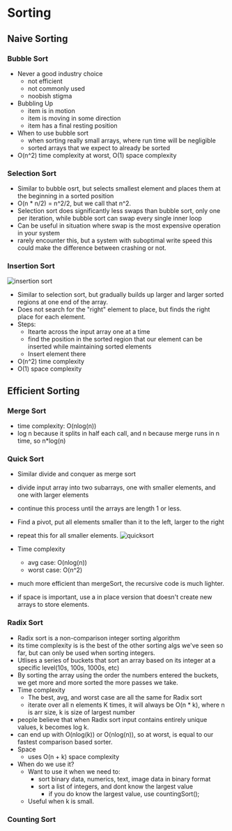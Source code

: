 # Sorting

## Naive Sorting

### Bubble Sort
- Never a good industry choice
	- not efficient
	- not commonly used
	- noobish stigma
- Bubbling Up
  - item is in motion
  - item is moving in some direction
  - item has a final resting position
- When to use bubble sort
  - when sorting really small arrays, where run time will be negligible
  - sorted arrays that we expect to already be sorted
- O(n^2) time complexity at worst, O(1) space complexity


### Selection Sort
- Similar to bubble osrt, but selects smallest element and places them at the beginning in a sorted position
- O(n * n/2) = n^2/2, but we call that n^2.
- Selection sort does significantly less swaps than bubble sort, only one per iteration, while bubble sort can swap every single inner loop
- Can be useful in situation where swap is the most expensive operation in your system
- rarely encounter this, but a system with suboptimal write speed this could make the difference between crashing or not.
  
### Insertion Sort
![insertion sort](https://s3-us-west-1.amazonaws.com/appacademy-open-assets/data_structures_algorithms/naive_sorting_algorithms/insertion_sort/images/InsertionSort.gif)

- Similar to selection sort, but gradually builds up larger and larger sorted regions at one end of the array.
- Does not search for the "right" element to place, but finds the right place for each element.
- Steps:
  - Itearte across the input array one at a time
  - find the position in the sorted region that our element can be inserted while maintaining sorted elements
  - Insert element there
- O(n^2) time complexity
- O(1) space complexity

## Efficient Sorting

### Merge Sort
- time complexity: O(nlog(n))
- log n because it splits in half each call, and n because merge runs in n time, so n*log(n)

### Quick Sort
- Similar divide and conquer as merge sort
- divide input array into two subarrays, one with smaller elements, and one with larger elements
- continue this process until the arrays are length 1 or less.
- Find a pivot, put all elements smaller than it to the left, larger to the right
- repeat this for all smaller elements.
![quicksort](https://s3-us-west-1.amazonaws.com/appacademy-open-assets/data_structures_algorithms/efficient_sorting_algorithms/quick_sort/images/QuickSort.gif)

- Time complexity
  - avg case: O(nlog(n))
  - worst case: O(n^2)
- much more efficient than mergeSort, the recursive code is much lighter.
- if space is important, use a in place version that doesn't create new arrays to store elements.

### Radix Sort
- Radix sort is a non-comparison integer sorting algorithm
- its time complexity is is the best of the other sorting algs we've seen so far, but can only be used when sorting integers.
- Utlises a series of buckets that sort an array based on its integer at a specific level(10s, 100s, 1000s, etc)
- By sorting the array using the order the numbers entered the buckets, we get more and more sorted the more passes we take.
- Time complexity
  - The best, avg, and worst case are all the same for Radix sort
  - iterate over all n elements K times, it will always be O(n * k), where n is arr size, k is size of largest number
- people believe that when Radix sort input contains entirely unique values, k becomes log k.
- can end up with O(nlog(k)) or O(nlog(n)), so at worst, is equal to our fastest comparison based sorter.
- Space
  - uses O(n + k) space complexity
- When do we use it?
  - Want to use it when we need to:
    - sort binary data, numerics, text, image data in binary format
    - sort a list of integers, and dont know the largest value
      - if you do know the largest value, use countingSort();
  - Useful when k is small.
  
### Counting Sort

